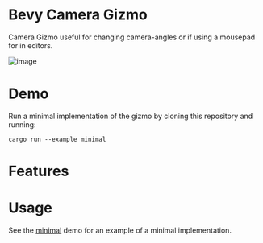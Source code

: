 # Bevy Camera Gizmo

Camera Gizmo useful for changing camera-angles or if using a mousepad for in editors.

![image](https://user-images.githubusercontent.com/25123512/128580191-2f62f29a-0886-4fc7-9367-9a21c56fa1de.png)

# Demo

Run a minimal implementation of the gizmo by cloning this repository and running:

```shell
cargo run --example minimal
```

# Features

# Usage


See the [minimal](examples/minimal.rs) demo for an example of a minimal implementation.
